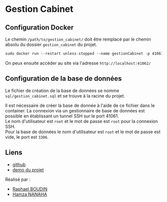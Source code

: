 # Gestion Cabinet

## Configuration Docker

Le chemin `/path/to/gestion_cabinet/` doit être remplacé par le chemin absolu du dossier `gestion_cabinet` du projet.

```dockerfile
sudo docker run --restart unless-stopped --name gestionCabinet -p 41061:22 -p 41062:80 -d -v /path/to/gestion_cabinet/:/opt/lampp/htdocs/ tomsik68/xampp:8 
```

On peux ensuite accéder au site via l'adresse `http://localhost:41062/`

## Configuration de la base de données

Le fichier de création de la base de données se nomme `sql/gestion_cabinet.sql` et se trouve à la racine du projet.

Il est nécessaire de créer la base de donnée à l'aide de ce fichier dans le container.
La connexion via un gestionnaire de base de données est possible en établissant un tunnel SSH sur le port 41061.
<br>
Le nom d'utilisateur est `root` et le mot de passe est `root` pour la connexion SSH.
<br>
Pour la base de données le nom d'utilisateur est `root` et le mot de passe est vide, le port est `3306`.


## Liens

- [github](https://github.com/FruitPassion/gestion_cabinet)
- [demo du projet](https://gestion-cabinet.fruitpassion.fr/)

Réalisé par :
- [Raphael BOUDIN](https://github.com/FruitPassion)
- [Hamza NANAHA](https://github.com/CaptainBoulbi)
